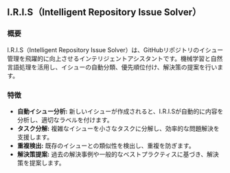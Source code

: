 ## I.R.I.S（Intelligent Repository Issue Solver）

### 概要

I.R.I.S（Intelligent Repository Issue Solver）は、GitHubリポジトリのイシュー管理を飛躍的に向上させるインテリジェントアシスタントです。機械学習と自然言語処理を活用し、イシューの自動分類、優先順位付け、解決策の提案を行います。

### 特徴

* **自動イシュー分析:** 新しいイシューが作成されると、I.R.I.Sが自動的に内容を分析し、適切なラベルを付けます。
* **タスク分解:** 複雑なイシューを小さなタスクに分解し、効率的な問題解決を支援します。
* **重複検出:** 既存のイシューとの類似性を検出し、重複を防ぎます。
* **解決策提案:** 過去の解決事例や一般的なベストプラクティスに基づき、解決策を提案します。 
